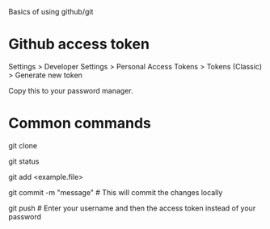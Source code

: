 

Basics of using github/git


# Github access token

Settings > Developer Settings > Personal Access Tokens > Tokens (Classic) > Generate new token

Copy this to your password manager.


# Common commands

git clone <URL>
  
git status
  
git add <example.file>
  
git commit -m "message"  # This will commit the changes locally
  
git push  # Enter your username and then the access token instead of your password
